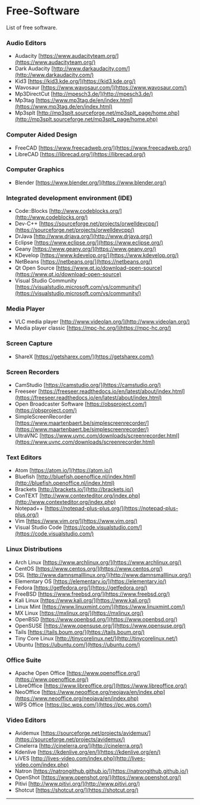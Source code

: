 # Free-Software
List of free software.

### Audio Editors
* Audacity [https://www.audacityteam.org/](https://www.audacityteam.org/)
* Dark Audacity [http://www.darkaudacity.com/](http://www.darkaudacity.com/)
* Kid3 [https://kid3.kde.org/](https://kid3.kde.org/)
* Wavosaur [https://www.wavosaur.com/](https://www.wavosaur.com/)
* Mp3DirectCut [http://mpesch3.de/](http://mpesch3.de/)
* Mp3tag [https://www.mp3tag.de/en/index.html](https://www.mp3tag.de/en/index.html)
* Mp3splt [http://mp3splt.sourceforge.net/mp3splt_page/home.php](http://mp3splt.sourceforge.net/mp3splt_page/home.php)

### Computer Aided Design
* FreeCAD [https://www.freecadweb.org/](https://www.freecadweb.org/)
* LibreCAD [https://librecad.org/](https://librecad.org/)

### Computer Graphics
* Blender [https://www.blender.org/](https://www.blender.org/)

### Integrated development environment (IDE)
* Code::Blocks [http://www.codeblocks.org/](http://www.codeblocks.org/)
* Dev-C++ [https://sourceforge.net/projects/orwelldevcpp/](https://sourceforge.net/projects/orwelldevcpp/)
* DrJava [http://www.drjava.org/](http://www.drjava.org/)
* Eclipse [https://www.eclipse.org/](https://www.eclipse.org/)
* Geany [https://www.geany.org/](https://www.geany.org/)
* KDevelop [https://www.kdevelop.org/](https://www.kdevelop.org/)
* NetBeans [https://netbeans.org/](https://netbeans.org/)
* Qt Open Source [https://www.qt.io/download-open-source](https://www.qt.io/download-open-source)
* Visual Studio Community [https://visualstudio.microsoft.com/vs/community/](https://visualstudio.microsoft.com/vs/community/)

### Media Player
* VLC media player [http://www.videolan.org/](http://www.videolan.org/)
* Media player classic [https://mpc-hc.org/](https://mpc-hc.org/)

### Screen Capture
* ShareX [https://getsharex.com/](https://getsharex.com/)

### Screen Recorders
* CamStudio [https://camstudio.org/](https://camstudio.org/)
* Freeseer [https://freeseer.readthedocs.io/en/latest/about/index.html](https://freeseer.readthedocs.io/en/latest/about/index.html)
* Open Broadcaster Software [https://obsproject.com/](https://obsproject.com/)
* SimpleScreenRecorder [https://www.maartenbaert.be/simplescreenrecorder/](https://www.maartenbaert.be/simplescreenrecorder/)
* UltraVNC [https://www.uvnc.com/downloads/screenrecorder.html](https://www.uvnc.com/downloads/screenrecorder.html)

### Text Editors
* Atom [https://atom.io/](https://atom.io/)
* Bluefish [http://bluefish.openoffice.nl/index.html](http://bluefish.openoffice.nl/index.html)
* Brackets [http://brackets.io/](http://brackets.io/)
* ConTEXT [http://www.contexteditor.org/index.php](http://www.contexteditor.org/index.php)
* Notepad++ [https://notepad-plus-plus.org/](https://notepad-plus-plus.org/)
* Vim [https://www.vim.org/](https://www.vim.org/)
* Visual Studio Code [https://code.visualstudio.com/](https://code.visualstudio.com/)

### Linux Distributions

* Arch Linux [https://www.archlinux.org/](https://www.archlinux.org/)
* CentOS [https://www.centos.org/](https://www.centos.org/)
* DSL [http://www.damnsmalllinux.org/](http://www.damnsmalllinux.org/)
* Elementary OS [https://elementary.io/](https://elementary.io/)
* Fedora [https://getfedora.org/](https://getfedora.org/)
* FreeBSD [https://www.freebsd.org/](https://www.freebsd.org/)
* Kali Linux [https://www.kali.org/](https://www.kali.org/)
* Linux Mint [https://www.linuxmint.com/](https://www.linuxmint.com/)
* MX Linux [https://mxlinux.org/](https://mxlinux.org/)
* OpenBSD [https://www.openbsd.org/](https://www.openbsd.org/)
* OpenSUSE [https://www.opensuse.org/](https://www.opensuse.org/)
* Tails [https://tails.boum.org/](https://tails.boum.org/)
* Tiny Core Linux [http://tinycorelinux.net/](http://tinycorelinux.net/)
* Ubuntu [https://ubuntu.com/](https://ubuntu.com/)

### Office Suite
* Apache Open Office [https://www.openoffice.org/](https://www.openoffice.org/)
* LibreOffice [https://www.libreoffice.org/](https://www.libreoffice.org/)
* NeoOffice [https://www.neooffice.org/neojava/en/index.php](https://www.neooffice.org/neojava/en/index.php)
* WPS Office [https://pc.wps.com/](https://pc.wps.com/)

### Video Editors
* Avidemux [https://sourceforge.net/projects/avidemux/](https://sourceforge.net/projects/avidemux/)
* Cinelerra [http://cinelerra.org/](http://cinelerra.org/)
* Kdenlive [https://kdenlive.org/en/](https://kdenlive.org/en/)
* LiVES [http://lives-video.com/index.php](http://lives-video.com/index.php)
* Natron [https://natrongithub.github.io/](https://natrongithub.github.io/)
* OpenShot [https://www.openshot.org/](https://www.openshot.org/)
* Pitivi [http://www.pitivi.org/](http://www.pitivi.org/)
* Shotcut [https://shotcut.org/](https://shotcut.org/)

___

